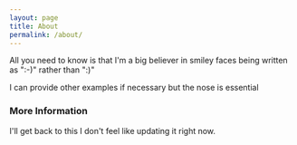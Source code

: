 ```yaml
---
layout: page
title: About
permalink: /about/
---
```


All you need to know is that I'm a big believer in smiley faces being written as ":-)" rather than ":)"

I can provide other examples if necessary but the nose is essential



### More Information


I'll get back to this I don't feel like updating it right now. 

